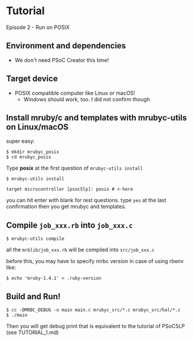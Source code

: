 # Tutorial

Episode 2 - Run on POSIX

## Environment and dependencies
- We don't need PSoC Creator this time!

## Target device
- POSIX compatible computer like Linux or macOS!
  - Windows should work, too. I did not confirm though

## Install mruby/c and templates with mrubyc-utils on Linux/macOS
super easy:
```
$ mkdir mrubyc_posix
$ cd mrubyc_posix
```

Type **posix** at the first question of `mrubyc-utils install`
```
$ mrubyc-utils install

target microcontroller [psoc5lp]: posix # <-here
```
you can hit enter with blank for rest questions. type `yes` at the last confirmation then you get mrubyc and templates.

## Compile `job_xxx.rb` into `job_xxx.c`
```
$ mrubyc-utils compile
```
all the `mrblib/job_xxx.rb` will be compiled into `src/job_xxx.c`

before this, you may have to specify mrbc version in case of using rbenv like:
```
$ echo 'mruby-1.4.1' > .ruby-version
```

## Build and Run!
```
$ cc -DMRBC_DEBUG -o main main.c mrubyc_src/*.c mrubyc_src/hal/*.c
$ ./main
```

Then you will get debug print that is equivalent to the tutorial of PSoC5LP (see TUTORIAL_1.md)
